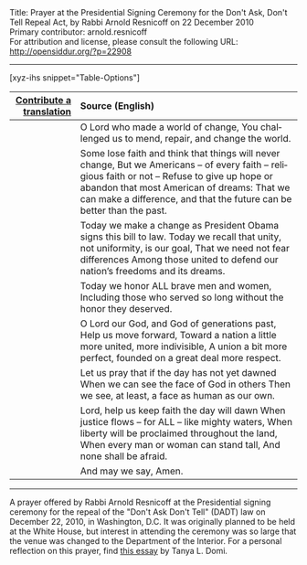 <html>
<head></head>
<body>
Title: Prayer at the Presidential Signing Ceremony for the Don't Ask, Don't Tell Repeal Act, by Rabbi Arnold Resnicoff on 22 December 2010<br />
Primary contributor: arnold.resnicoff<br />
For attribution and license, please consult the following URL: <a href="http://opensiddur.org/?p=22908">http://opensiddur.org/?p=22908</a>
<p />
<hr />

[xyz-ihs snippet="Table-Options"]<table style="margin-left: auto; margin-right: auto;" class="draggable">
<thead><tr><th id="x" style="text-align: right;"><a href="/contributing/upload/">Contribute a translation</a></th><th style="text-align: left;">Source (English)</th></tr></thead>
<tbody>
<tr><td style="vertical-align:top;">
<div class="liturgy" lang="he">

</span></div></td>
 
<td style="vertical-align:top;">
<div class="english" lang="en"> 
O Lord who made a world of change,
You challenged us to mend, repair, and change the world.
</div></td></tr>


<tr><td style="vertical-align:top;">
<div class="liturgy" lang="he">

</span></div></td>
 
<td style="vertical-align:top;">
<div class="english" lang="en">
Some lose faith and think that things will never change,
But we Americans – of every faith – religious faith or not –
Refuse to give up hope or abandon that most American of dreams:
That we can make a difference, and that the future can be better than the past.
</div></td></tr>


<tr><td style="vertical-align:top;">
<div class="liturgy" lang="he">

</span></div></td>
 
<td style="vertical-align:top;">
<div class="english" lang="en">
Today we make a change as President Obama signs this bill to law.
Today we recall that unity, not uniformity, is our goal,
That we need not fear differences
Among those united to defend our nation’s freedoms and its dreams.
</div></td></tr>


<tr><td style="vertical-align:top;">
<div class="liturgy" lang="he">

</span></div></td>
 
<td style="vertical-align:top;">
<div class="english" lang="en"> 
Today we honor ALL brave men and women,
Including those who served so long without the honor they deserved.
</div></td></tr>


<tr><td style="vertical-align:top;">
<div class="liturgy" lang="he">

</span></div></td>
 
<td style="vertical-align:top;">
<div class="english" lang="en"> 
O Lord our God, and God of generations past,
Help us move forward,
Toward a nation a little more united, more indivisible,
A union a bit more perfect, founded on a great deal more respect.
</div></td></tr>


<tr><td style="vertical-align:top;">
<div class="liturgy" lang="he">

</span></div></td>
 
<td style="vertical-align:top;">
<div class="english" lang="en"> 
Let us pray that if the day has not yet dawned
When we can see the face of God in others
Then we see, at least, a face as human as our own.
</div></td></tr>


<tr><td style="vertical-align:top;">
<div class="liturgy" lang="he">

</span></div></td>
 
<td style="vertical-align:top;">
<div class="english" lang="en"> 
Lord, help us keep faith the day will dawn
When justice flows – for ALL – like mighty waters,
When liberty will be proclaimed throughout the land,
When every man or woman can stand tall,
And none shall be afraid.
</div></td></tr>


<tr><td style="vertical-align:top;">
<div class="liturgy" lang="he">

</span></div></td>
 
<td style="vertical-align:top;">
<div class="english" lang="en"> 
And may we say,
Amen.
</div></td></tr>
</tbody></table>

<hr />

A prayer offered by Rabbi Arnold Resnicoff at the Presidential signing ceremony for the repeal of the "Don't Ask Don't Tell" (DADT) law on December 22, 2010, in Washington, D.C. It was originally planned to be held at the White House, but interest in attending the ceremony was so large that the venue was changed to the Department of the Interior. For a personal reflection on this prayer, find <a href="https://www.thenewcivilrightsmovement.com/2014/04/on_the_eve_of_christmas_a_navy_rabbi_and_lesbian_army_captain_reunite_to_bear_witness_to_dadt_s_end/">this essay</a> by Tanya L. Domi.

</body>
</html>